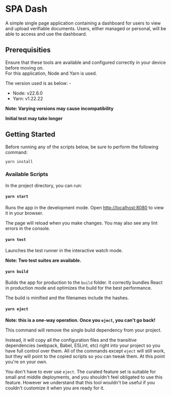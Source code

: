 # SPA Dash

A simple single page application containing a dashboard for users to view and upload verifiable documents. Users, either managed or personal, will be able to access and use the dashboard.

## Prerequisities

Ensure that these tools are available and configured correctly in your device before moving on.\
For this application, Node and Yarn is used.

The version used is as below: -

- Node: v22.6.0
- Yarn: v1.22.22

**Note: Varying versions may cause incompatibility**

**Initial test may take longer**

## Getting Started

Before running any of the scripts below, be sure to perform the following command:

`yarn install`

### Available Scripts

In the project directory, you can run:

#### `yarn start`

Runs the app in the development mode.
Open [http://localhost:8080](http://localhost:8080) to view it in your browser.

The page will reload when you make changes.
You may also see any lint errors in the console.

#### `yarn test`

Launches the test runner in the interactive watch mode.

**Note: Two test suites are available.**

#### `yarn build`

Builds the app for production to the `build` folder.
It correctly bundles React in production mode and optimizes the build for the best performance.

The build is minified and the filenames include the hashes.

#### `yarn eject`

**Note: this is a one-way operation. Once you `eject`, you can't go back!**

This command will remove the single build dependency from your project.

Instead, it will copy all the configuration files and the transitive dependencies (webpack, Babel, ESLint, etc) right into your project so you have full control over them. All of the commands except `eject` will still work, but they will point to the copied scripts so you can tweak them. At this point you're on your own.

You don't have to ever use `eject`. The curated feature set is suitable for small and middle deployments, and you shouldn't feel obligated to use this feature. However we understand that this tool wouldn't be useful if you couldn't customize it when you are ready for it.
